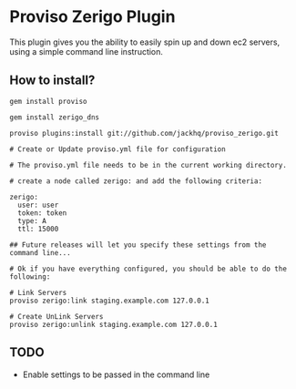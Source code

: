 # Proviso Zerigo Plugin

This plugin gives you the ability to easily spin up and down ec2 servers, 
using a simple command line instruction.

## How to install?

    gem install proviso
    
    gem install zerigo_dns
    
    proviso plugins:install git://github.com/jackhq/proviso_zerigo.git
    
    # Create or Update proviso.yml file for configuration 
    
    # The proviso.yml file needs to be in the current working directory.
    
    # create a node called zerigo: and add the following criteria:
    
    zerigo:
      user: user
      token: token
      type: A
      ttl: 15000
        
    ## Future releases will let you specify these settings from the command line...
    
    # Ok if you have everything configured, you should be able to do the following:
    
    # Link Servers
    proviso zerigo:link staging.example.com 127.0.0.1
  
    # Create UnLink Servers
    proviso zerigo:unlink staging.example.com 127.0.0.1
    
    
## TODO

* Enable settings to be passed in the command line

    
